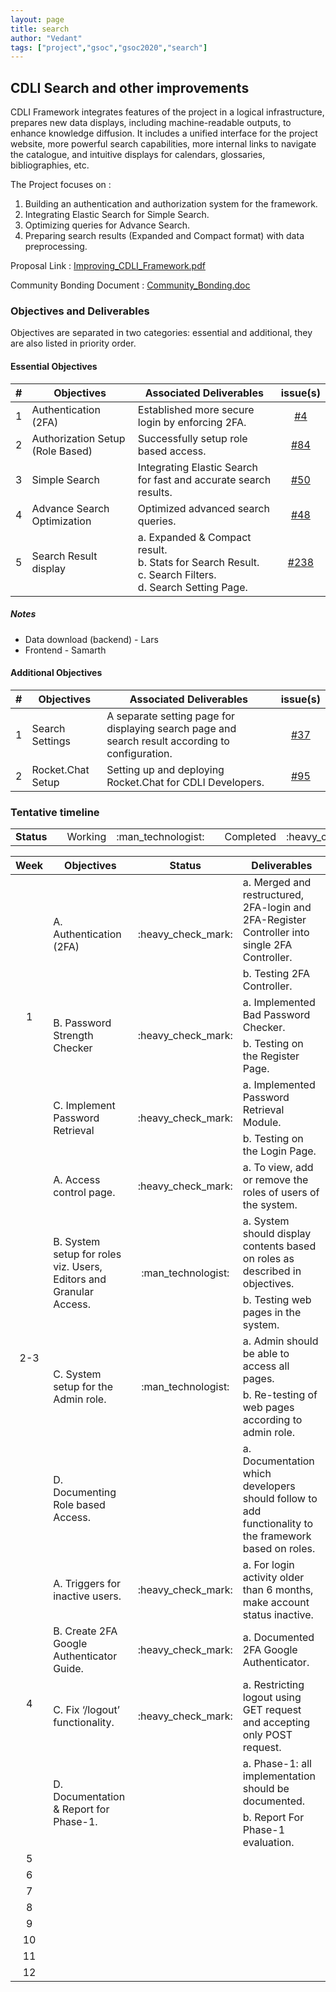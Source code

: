 ```yaml
---
layout: page
title: search
author: "Vedant"
tags: ["project","gsoc","gsoc2020","search"]
---
```


## CDLI Search and other improvements
CDLI Framework integrates features of the project in a logical infrastructure, prepares new data displays, including machine-readable outputs, to enhance knowledge diffusion. It includes a unified interface for the project website, more powerful search capabilities, more internal links to navigate the catalogue, and intuitive displays for calendars, glossaries, bibliographies, etc.

The Project focuses on :  
1. Building an authentication and authorization system for the framework. 
2. Integrating Elastic Search for Simple Search.
3. Optimizing queries for Advance Search.
4. Preparing search results (Expanded and Compact format) with data preprocessing.

Proposal Link : [Improving_CDLI_Framework.pdf](https://github.com/cdli-gh/Framework/blob/master/Proposal/2020/Improving_CDLI_Framework.pdf)

Community Bonding Document : [Community_Bonding.doc](https://docs.google.com/document/d/10jLp2_WdBhSancW3kfLFrthvOO7PO-UgB5nqGVjsDMk/edit?usp=sharing)

### Objectives and Deliverables
Objectives are separated in two categories: essential and additional, they are also listed in priority order. 

#### Essential Objectives

|\#|Objectives|Associated Deliverables|issue(s)|  
|:---:|---	|---	|:---:|  
|1   	| Authentication (2FA)|Established more secure login by enforcing 2FA. | [#4](https://gitlab.com/cdli/framework/-/issues/4) |  
|2   	| Authorization Setup (Role Based) | Successfully setup role based access. | [#84](https://gitlab.com/cdli/framework/-/issues/84) |    
|3   	| Simple Search | Integrating Elastic Search for fast and accurate search results. | [#50](https://gitlab.com/cdli/framework/-/issues/50) |  
|4   	| Advance Search Optimization | Optimized advanced search queries. | [#48](https://gitlab.com/cdli/framework/-/issues/48) |   
|5   	| Search Result display | a. Expanded & Compact result.<br>b. Stats for Search Result.<br>c. Search Filters.<br>d. Search Setting Page. | [#238](https://gitlab.com/cdli/framework/-/issues/238) |    

##### Notes
* Data download (backend) - Lars
* Frontend - Samarth

#### Additional Objectives

|\#|Objectives|Associated Deliverables|issue(s)|  
|---	|---	|---	| :---:	|  
|1   	| Search Settings | A separate setting page for displaying search page and search result according to configuration. |  [#37](https://gitlab.com/cdli/framework/-/issues/37) |  
|2   	| Rocket.Chat Setup | Setting up and deploying Rocket.Chat for CDLI Developers. |[#95](https://gitlab.com/cdli/framework/-/issues/95)|  

### Tentative timeline  

<!---
<table>
  <tr>
    <td rowspan=2> Status </td> 
    <td align="center"> Working </td>
    <td align="center"> :technologist: </td>
  </tr>
  <tr>
    <td align="center"> Completed </td>
    <td align="center"> :heavy_check_mark: </td>
  </tr>
</table>
-->

<table>
  <tr>
    <td> <strong>Status</strong> </td> 
    <td></td>
    <td align="center"> Working </td>
    <td align="center"> :man_technologist: </td>
    <td></td>
    <td align="center"> Completed </td>
    <td align="center"> :heavy_check_mark: </td>
  </tr>
</table>

<table>
    <thead>
        <tr>
            <th> Week </th>
            <th> Objectives </th>
            <th> Status </th>
            <th> Deliverables </th>
        </tr>
    </thead>
    <tbody>
        <!-- Week-1 -->
        <tr>
            <td rowspan=6 align="center"> 1 </td>
            <td rowspan=2> A. Authentication (2FA) </td>
            <td rowspan=2 align="center"> :heavy_check_mark: </td>
            <td> a. Merged and restructured, 2FA-login and 2FA-Register Controller into single 2FA Controller. </td>
        </tr>
        <tr>
            <td> b. Testing 2FA Controller. </td>
        </tr>
        <tr>
            <td rowspan=2> B. Password Strength Checker </td>
            <td rowspan=2 align="center"> :heavy_check_mark: </td>
            <td> a. Implemented Bad Password Checker. </td>
        </tr>
        <tr>
            <td> b. Testing on the Register Page. </td>
        </tr>
        <tr>
            <td rowspan=2> C. Implement Password Retrieval </td>
            <td rowspan=2 align="center"> :heavy_check_mark: </td>
            <td> a. Implemented Password Retrieval Module. </td>
        </tr>
        <tr>
            <td> b. Testing on the Login Page.</td>
        </tr>
        <!-- Week-2 - 3 -->
        <tr>
            <td rowspan=6 align="center"> 2-3 </td>
            <td rowspan=1>A. Access control page.</td>
            <td rowspan=1 align="center"> :heavy_check_mark: </td>
            <td>a. To view, add or remove the roles of users of the system.</td>
        </tr>
        <tr>
            <td rowspan=2>B. System setup for roles viz. Users, Editors and Granular Access.</td>
            <td rowspan=2 align="center"> :man_technologist: </td>
            <td>a. System should display contents based on roles as described in objectives.</td>
        </tr>
        <tr>
            <td>b. Testing web pages in the system.</td>
        </tr>
        <tr>
            <td rowspan=2>C. System setup for the Admin role.</td>
            <td rowspan=2 align="center"> :man_technologist: </td>
            <td>a. Admin should be able to access all pages.</td>
        </tr>
        <tr>
            <td>b. Re-testing of web pages according to admin role.</td>
        </tr>
        <tr>
            <td rowspan=1>D. Documenting Role based Access.</td>
            <td rowspan=1 align="center"></td>
            <td>a. Documentation which developers should follow to add functionality to the framework based on roles.</td>
        </tr>
        <!-- Week-4 -->
        <tr>
            <td rowspan=5 align="center"> 4 </td>
            <td rowspan=1>A. Triggers for inactive users.</td>
            <td rowspan=1 align="center"> :heavy_check_mark: </td>
            <td>a. For login activity older than 6 months, make account status inactive. </td>
        </tr>
        <tr>
            <td rowspan=1>B. Create 2FA Google Authenticator Guide.</td>
            <td rowspan=1 align="center"> :heavy_check_mark: </td>
            <td>a. Documented 2FA Google Authenticator. </td>
        </tr>
        <tr>
            <td rowspan=1>C. Fix ‘/logout’ functionality.</td>
            <td rowspan=1 align="center"> :heavy_check_mark: </td>
            <td>a. Restricting logout using GET request and accepting only POST request. </td>
        </tr>
        <tr>
            <td rowspan=2>D. Documentation & Report for Phase-1.</td>
            <td rowspan=2 align="center"></td>
            <td>a. Phase-1: all implementation should be documented. </td>
        </tr>
        <tr>
            <td>b. Report For Phase-1 evaluation.</td>
        </tr>
        <!-- Week-5 -->
        <tr>
            <td rowspan=1 align="center"> 5 </td>
            <td rowspan=1></td>
            <td rowspan=1 align="center"></td>
            <td></td>
        </tr>
        <!-- Week-6 -->
        <tr>
            <td rowspan=1 align="center"> 6 </td>
            <td rowspan=1></td>
            <td rowspan=1 align="center"></td>
            <td></td>
        </tr>
        <!-- Week-7 -->
        <tr>
            <td rowspan=1 align="center"> 7 </td>
            <td rowspan=1></td>
            <td rowspan=1 align="center"></td>
            <td></td>
        </tr>
        <!-- Week-8 -->
        <tr>
            <td rowspan=1 align="center"> 8 </td>
            <td rowspan=1></td>
            <td rowspan=1 align="center"></td>
            <td></td>
        </tr>
        <!-- Week-9 -->
        <tr>
            <td rowspan=1 align="center"> 9 </td>
            <td rowspan=1></td>
            <td rowspan=1 align="center"></td>
            <td></td>
        </tr>
        <!-- Week-10 -->
        <tr>
            <td rowspan=1 align="center"> 10 </td>
            <td rowspan=1></td>
            <td rowspan=1 align="center"></td>
            <td></td>
        </tr>
        <!-- Week-11 -->
        <tr>
            <td rowspan=1 align="center"> 11 </td>
            <td rowspan=1></td>
            <td rowspan=1 align="center"></td>
            <td></td>
        </tr>
        <!-- Week-12 -->
        <tr>
            <td rowspan=1 align="center"> 12 </td>
            <td rowspan=1></td>
            <td rowspan=1 align="center"></td>
            <td></td>
        </tr>
<!--         <tr>
            <td rowspan=4>L1 Name</td>
            <td rowspan=2>L2 Name A</td>
            <td>L3 Name A</td>
        </tr>
        <tr>
            <td>L3 Name B</td>
        </tr>
        <tr>
            <td rowspan=2>L2 Name B</td>
            <td>L3 Name C</td>
        </tr>
        <tr>
            <td>L3 Name D</td>
        </tr> -->
    </tbody>
</table>

